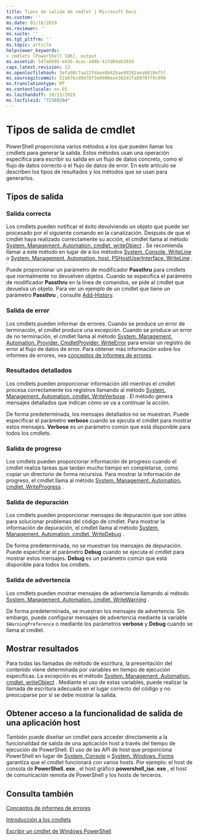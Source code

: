 ```yaml
---
title: Tipos de salida de cmdlet | Microsoft Docs
ms.custom: ''
ms.date: 01/18/2019
ms.reviewer: ''
ms.suite: ''
ms.tgt_pltfrm: ''
ms.topic: article
helpviewer_keywords:
- cmdlets [PowerShell SDK], output
ms.assetid: 547e6695-e936-4cac-a90b-417d0dab393d
caps.latest.revision: 12
ms.openlocfilehash: 3efa98c7aa22fdaee8042bae99282aea0618ef5f
ms.sourcegitcommit: 52a67bcd9d7bf3e8600ea4302d1fa8970ff9c998
ms.translationtype: MT
ms.contentlocale: es-ES
ms.lasthandoff: 10/15/2019
ms.locfileid: "72369294"
---
```

# <a name="types-of-cmdlet-output"></a>Tipos de salida de cmdlet

PowerShell proporciona varios métodos a los que pueden llamar los cmdlets para generar la salida. Estos métodos usan una operación específica para escribir su salida en un flujo de datos concreto, como el flujo de datos correcto o el flujo de datos de error. En este artículo se describen los tipos de resultados y los métodos que se usan para generarlos.

## <a name="types-of-output"></a>Tipos de salida

### <a name="success-output"></a>Salida correcta

Los cmdlets pueden notificar el éxito devolviendo un objeto que puede ser procesado por el siguiente comando en la canalización. Después de que el cmdlet haya realizado correctamente su acción, el cmdlet llama al método [System. Management. Automation. cmdlet. writeObject](/dotnet/api/System.Management.Automation.Cmdlet.WriteObject) . Se recomienda llamar a este método en lugar de a los métodos [System. Console. WriteLine](/dotnet/api/System.Console.WriteLine) o [System. Management. Automation. host. PSHostUserInterface. WriteLine](/dotnet/api/System.Management.Automation.Host.PSHostUserInterface.WriteLine) .

Puede proporcionar un parámetro de modificador **Passthru** para cmdlets que normalmente no devuelven objetos.
Cuando se especifica el parámetro de modificador **Passthru** en la línea de comandos, se pide al cmdlet que devuelva un objeto. Para ver un ejemplo de un cmdlet que tiene un parámetro **Passthru** , consulte [Add-History](/powershell/module/Microsoft.PowerShell.Core/Add-History).

### <a name="error-output"></a>Salida de error

Los cmdlets pueden informar de errores. Cuando se produce un error de terminación, el cmdlet produce una excepción. Cuando se produce un error de no terminación, el cmdlet llama al método [System. Management. Automation. Provider. CmdletProvider. WriteError](/dotnet/api/System.Management.Automation.Provider.CmdletProvider.WriteError) para enviar un registro de error al flujo de datos de error. Para obtener más información sobre los informes de errores, vea [conceptos de informes de errores](./error-reporting-concepts.md).

### <a name="verbose-output"></a>Resultados detallados

Los cmdlets pueden proporcionar información útil mientras el cmdlet procesa correctamente los registros llamando al método [System. Management. Automation. cmdlet. WriteVerbose](/dotnet/api/System.Management.Automation.Cmdlet.WriteVerbose) . El método genera mensajes detallados que indican cómo se va a continuar la acción.

De forma predeterminada, los mensajes detallados no se muestran. Puede especificar el parámetro **verbose** cuando se ejecuta el cmdlet para mostrar estos mensajes. **Verbose** es un parámetro común que está disponible para todos los cmdlets.

### <a name="progress-output"></a>Salida de progreso

Los cmdlets pueden proporcionar información de progreso cuando el cmdlet realiza tareas que tardan mucho tiempo en completarse, como copiar un directorio de forma recursiva. Para mostrar la información de progreso, el cmdlet llama al método [System. Management. Automation. cmdlet. WriteProgress](/dotnet/api/System.Management.Automation.Cmdlet.WriteProgress) .

### <a name="debug-output"></a>Salida de depuración

Los cmdlets pueden proporcionar mensajes de depuración que son útiles para solucionar problemas del código de cmdlet. Para mostrar la información de depuración, el cmdlet llama al método [System. Management. Automation. cmdlet. WriteDebug](/dotnet/api/System.Management.Automation.Cmdlet.WriteDebug) .

De forma predeterminada, no se muestran los mensajes de depuración. Puede especificar el parámetro **Debug** cuando se ejecuta el cmdlet para mostrar estos mensajes. **Debug** es un parámetro común que está disponible para todos los cmdlets.

### <a name="warning-output"></a>Salida de advertencia

Los cmdlets pueden mostrar mensajes de advertencia llamando al método [System. Management. Automation. cmdlet. WriteWarning](/dotnet/api/System.Management.Automation.Cmdlet.WriteWarning) .

De forma predeterminada, se muestran los mensajes de advertencia. Sin embargo, puede configurar mensajes de advertencia mediante la variable `$WarningPreference` o mediante los parámetros **verbose** y **Debug** cuando se llama al cmdlet.

## <a name="displaying-output"></a>Mostrar resultados

Para todas las llamadas de método de escritura, la presentación del contenido viene determinada por variables en tiempo de ejecución específicas. La excepción es el método [System. Management. Automation. cmdlet. writeObject](/dotnet/api/System.Management.Automation.Cmdlet.WriteObject) . Mediante el uso de estas variables, puede realizar la llamada de escritura adecuada en el lugar correcto del código y no preocuparse por si se debe mostrar la salida.

## <a name="accessing-the-output-functionality-of-a-host-application"></a>Obtener acceso a la funcionalidad de salida de una aplicación host

También puede diseñar un cmdlet para acceder directamente a la funcionalidad de salida de una aplicación host a través del tiempo de ejecución de PowerShell. El uso de las API de host que proporciona PowerShell en lugar de [System. Console](/dotnet/api/System.Console) o [System. Windows. Forms](/dotnet/api/System.Windows.Forms) garantiza que el cmdlet funcionará con varios hosts. Por ejemplo: el host de consola de **PowerShell. exe** , el host gráfico **powershell_ise. exe** , el host de comunicación remota de PowerShell y los hosts de terceros.

## <a name="see-also"></a>Consulta también

[Conceptos de informes de errores](./error-reporting-concepts.md)

[Introducción a los cmdlets](./cmdlet-overview.md)

[Escribir un cmdlet de Windows PowerShell](./writing-a-windows-powershell-cmdlet.md)